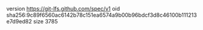 version https://git-lfs.github.com/spec/v1
oid sha256:9c89f6560ac6142b78c151ea6574a9b00b96bdcf3d8c46100b111213e7d9ed82
size 3785
